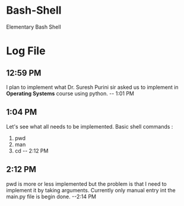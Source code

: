 # Bash-Shell
Elementary Bash Shell

# Log File
## 12:59 PM

I plan to implement what Dr. Suresh Purini sir asked us to implement in **Operating Systems** course using python.
-- 1:01 PM

## 1:04 PM

Let's see what all needs to be implemented. 
Basic shell commands :
1. pwd
2. man
3. cd
-- 2:12 PM

## 2:12 PM

pwd is more or less implemented but the problem is that I need to implement it by taking arguments. Currently only manual entry
int the main.py file is begin done.
--2:14 PM

##
